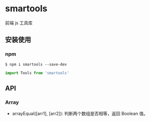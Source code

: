 # smartools

前端 js 工具库

## 安装使用

### npm

`$ npm i smartools --save-dev`

```js
import Tools from 'smartools'
```

## API

### Array

- arrayEqual([arr1], [arr2]): 判断两个数组是否相等，返回 Boolean 值。
